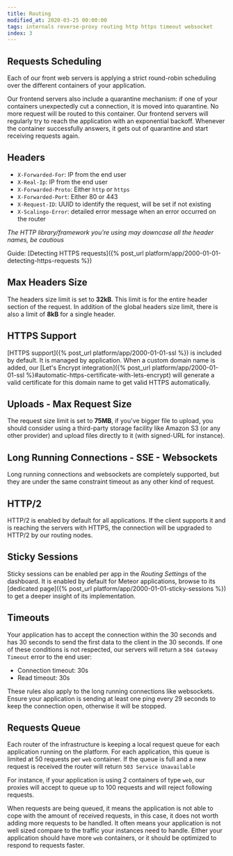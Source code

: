 ```yaml
---
title: Routing
modified_at: 2020-03-25 00:00:00
tags: internals reverse-proxy routing http https timeout websocket
index: 3
---
```


## Requests Scheduling

Each of our front web servers is applying a strict round-robin scheduling over
the different containers of your application.

Our frontend servers also include a quarantine mechanism: if one of your
containers unexpectedly cut a connection, it is moved into quarantine. No more
request will be routed to this container. Our frontend servers will regularly
try to reach the application with an exponential backoff. Whenever the container
successfully answers, it gets out of quarantine and start receiving requests
again.

## Headers

* `X-Forwarded-For`: IP from the end user
* `X-Real-Ip`: IP from the end user
* `X-Forwarded-Proto`: Either `http` or `https`
* `X-Forwarded-Port`: Either 80 or 443
* `X-Request-ID`: UUID to identify the request, will be set if not existing
* `X-Scalingo-Error`: detailed error message when an error occurred on the router

_The HTTP library/framework you're using may downcase all the header names, be cautious_

Guide: [Detecting HTTPS requests]({% post_url platform/app/2000-01-01-detecting-https-requests %})

## Max Headers Size

The headers size limit is set to **32kB**. This limit is for the entire header section of the request. In addition of the global headers size limit, there is also a limit of **8kB** for a single header.

## HTTPS Support

[HTTPS support]({% post_url platform/app/2000-01-01-ssl %}) is included by default. It is managed by application. When a custom domain name is added, our [Let's Encrypt integration]({% post_url platform/app/2000-01-01-ssl %}#automatic-https-certificate-with-lets-encrypt) will generate a valid certificate for this domain name to get valid HTTPS automatically.

## Uploads - Max Request Size

The request size limit is set to **75MB**, if you've bigger file to upload, you should consider
using a third-party storage facility like Amazon S3 (or any other provider) and upload
files directly to it (with signed-URL for instance).

## Long Running Connections - SSE - Websockets

Long running connections and websockets are completely supported, but they are under
the same constraint timeout as any other kind of request.

## HTTP/2

HTTP/2 is enabled by default for all applications. If the client supports it
and is reaching the servers with HTTPS, the connection will be upgraded to
HTTP/2 by our routing nodes.

## Sticky Sessions

Sticky sessions can be enabled per app in the *Routing Settings* of the
dashboard. It is enabled by default for Meteor applications, browse to its
[dedicated page]({% post_url platform/app/2000-01-01-sticky-sessions %}) to get
a deeper insight of its implementation.

## Timeouts

Your application has to accept the connection within the 30 seconds and has 30
seconds to send the first data to the client in the 30 seconds. If one of these
conditions is not respected, our servers will return a `504 Gateway Timeout`
error to the end user:

* Connection timeout: 30s
* Read timeout: 30s

These rules also apply to the long running connections like websockets. Ensure
your application is sending at least one ping every 29 seconds to keep the connection
open, otherwise it will be stopped.

## Requests Queue

Each router of the infrastructure is keeping a local request queue for each
application running on the platform. For each application, this queue is
limited at 50 requests per `web` container. If the queue is full and a new
request is received the router will return `503 Service Unavailable`

For instance, if your application is using 2 containers of type `web`, our
proxies will accept to queue up to 100 requests and will reject following
requests.

When requests are being queued, it means the application is not able to cope
with the amount of received requests, in this case, it does not worth adding
more requests to be handled. It often means your application is not well sized
compare to the traffic your instances need to handle. Either your application
should have more `web` containers, or it should be optimized to respond to
requests faster.

